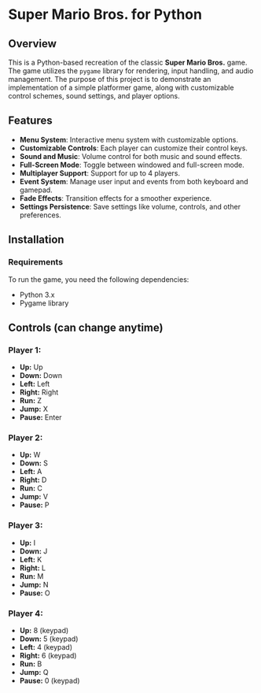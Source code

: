 # Super Mario Bros. for Python

## Overview
This is a Python-based recreation of the classic **Super Mario Bros.** game. The game utilizes the `pygame` library for rendering, input handling, and audio management. The purpose of this project is to demonstrate an implementation of a simple platformer game, along with customizable control schemes, sound settings, and player options.

## Features
- **Menu System**: Interactive menu system with customizable options.
- **Customizable Controls**: Each player can customize their control keys.
- **Sound and Music**: Volume control for both music and sound effects.
- **Full-Screen Mode**: Toggle between windowed and full-screen mode.
- **Multiplayer Support**: Support for up to 4 players.
- **Event System**: Manage user input and events from both keyboard and gamepad.
- **Fade Effects**: Transition effects for a smoother experience.
- **Settings Persistence**: Save settings like volume, controls, and other preferences.

## Installation

### Requirements
To run the game, you need the following dependencies:
- Python 3.x
- Pygame library

## Controls (can change anytime)
### Player 1:
- **Up:** Up
- **Down:** Down
- **Left:** Left
- **Right:** Right
- **Run:** Z
- **Jump:** X
- **Pause:** Enter

### Player 2:
- **Up:** W
- **Down:** S
- **Left:** A
- **Right:** D
- **Run:** C
- **Jump:** V
- **Pause:** P

### Player 3:
- **Up:** I
- **Down:** J
- **Left:** K
- **Right:** L
- **Run:** M
- **Jump:** N
- **Pause:** O

### Player 4:
- **Up:** 8 (keypad)
- **Down:** 5 (keypad)
- **Left:** 4 (keypad)
- **Right:** 6 (keypad)
- **Run:** B
- **Jump:** Q
- **Pause:** 0 (keypad)
